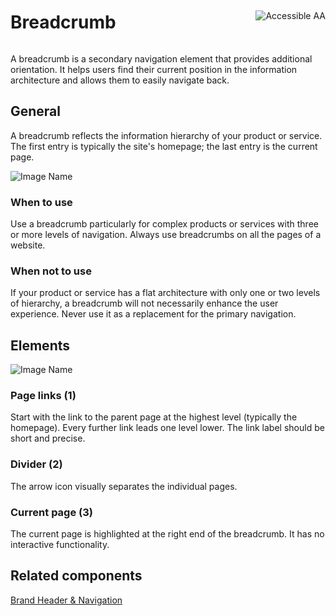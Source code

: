 <div style="display: inline-flex; align-items: center; justify-content: space-between; width: 100%;">
    <h1>Breadcrumb</h1>
    <img src="assets/aa.png" alt="Accessible AA" />
</div>

A breadcrumb is a secondary navigation element that provides additional orientation. It helps users find their current position in the information architecture and allows them to easily navigate back.

## General

A breadcrumb reflects the information hierarchy of your product or service. The first entry is typically the site's homepage; the last entry is the current page.

![Image Name](assets/3_components/breadcrumb/breadcrumb-general.png)

### When to use

Use a breadcrumb particularly for complex products or services with three or more levels of navigation. Always use breadcrumbs on all the pages of a website.

### When not to use

If your product or service has a flat architecture with only one or two levels of hierarchy, a breadcrumb will not necessarily enhance the user experience. Never use it as a replacement for the primary navigation.

## Elements

![Image Name](assets/3_components/breadcrumb/elements.png)

### Page links (1)

Start with the link to the parent page at the highest level (typically the homepage). Every further link leads one level lower. The link label should be short and precise.

### Divider (2)

The arrow icon visually separates the individual pages.

### Current page (3)

The current page is highlighted at the right end of the breadcrumb. It has no interactive functionality.

## Related components

<a href="?path=/usage/components-brand-header-navigation--standard">Brand Header & Navigation</a>
